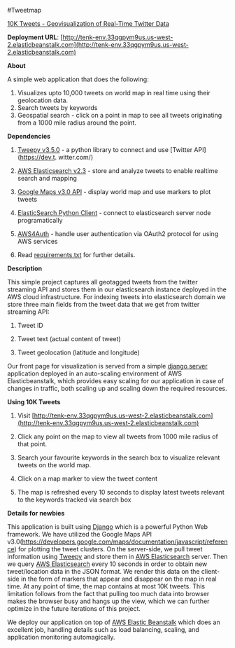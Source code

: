#Tweetmap

[10K Tweets - Geovisualization of Real-Time Twitter Data](http://tenk-env.33qgpym9us.us-west-2.elasticbeanstalk.com)

**Deployment URL**: [http://tenk-env.33qgpym9us.us-west-2.elasticbeanstalk.com](http://tenk-env.33qgpym9us.us-west-2.elasticbeanstalk.com)

**About**

A simple web application that does the following:
1. Visualizes upto 10,000 tweets on world map in real time using their geolocation data.
2. Search tweets by keywords
3. Geospatial search - click on a point in map to see all tweets originating from a 1000 mile radius around the point.

**Dependencies**

1. [Tweepy v3.5.0](http://www.tweepy.org/) - a python library to connect and use [Twitter API](https://dev.t. witter.com/)

2. [AWS Elasticsearch v2.3](https://aws.amazon.com/elasticsearch-service/) - store and analyze tweets to enable realtime search and mapping

3. [Google Maps v3.0 API](https://developers.google.com/maps/documentation/javascript/reference) - display world map and use markers to plot tweets

4. [ElasticSearch Python Client](https://elasticsearch-py.readthedocs.io) - connect to elasticsearch server node programatically

5. [AWS4Auth](https://pypi.python.org/pypi/requests-aws4auth) - handle user authentication via OAuth2 protocol for using AWS services

6. Read [requirements.txt](requirements.txt) for further details.

**Description**

This simple project captures all geotagged tweets from the twitter streaming API and stores them in our elasticsearch instance deployed in the AWS cloud infrastructure. For indexing tweets into elasticsearch domain we store three main fields from the tweet data that we get from twitter streaming API:

1. Tweet ID

2. Tweet text (actual content of tweet)

3. Tweet geolocation (latitude and longitude)

Our front page for visualization is served from a simple [django server](https://www.djangoproject.com/Django) application deployed in an auto-scaling environment of AWS Elasticbeanstalk, which provides easy scaling for our application in case of changes in traffic, both scaling up and scaling down the required resources.

**Using 10K Tweets**

1. Visit [http://tenk-env.33qgpym9us.us-west-2.elasticbeanstalk.com](http://tenk-env.33qgpym9us.us-west-2.elasticbeanstalk.com)

2. Click any point on the map to view all tweets from 1000 mile radius of that point.

3. Search your favourite keywords in the search box to visualize relevant tweets on the world map.

4. Click on a map marker to view the tweet content

5. The map is refreshed every 10 seconds to display latest tweets relevant to the keywords tracked via search box

**Details for newbies**

This application is built using [Django](https://www.djangoproject.com/Django) which is a powerful Python Web framework. We have utilized the Google Maps API v3.0(https://developers.google.com/maps/documentation/javascript/reference) for plotting the tweet clusters. On the server-side, we pull tweet information using [Tweepy](http://www.tweepy.org/) and store them in [AWS Elasticsearch](https://aws.amazon.com/elasticsearch-service/) server. Then we query [AWS Elasticsearch](https://aws.amazon.com/elasticsearch-service/) every 10 seconds in order to obtain new tweet/location data in the JSON format. We render this data on the client-side in the form of markers that appear and disappear on the map in real time. At any point of time, the map contains at most 10K tweets. This limitation follows from the fact that pulling too much data into browser makes the browser busy and hangs up the view, which we can further optimize in the future iterations of this project.

We deploy our application on top of [AWS Elastic Beanstalk](https://aws.amazon.com/elasticbeanstalk/) which does an excellent job, handling details such as load balancing, scaling, and application monitoring automagically.
